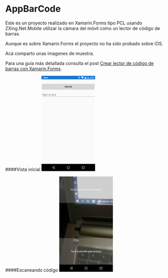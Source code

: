 # AppBarCode
Este es un proyecto realizado en Xamarin.Forms tipo PCL usando ZXing.Net.Mobile utilizar la cámara del móvil como un lector de código de barras. 

Aunque es sobre Xamarin.Forms el proyecto no ha sido probado sobre iOS.

Acá comparto unas imagenes de muestra.



Para una guía más detallada consulta el post [Crear lector de código de barras con Xamarin.Forms](http://helibertoarias.com/es/net/lector-codigo-barras-xamarin-forms/). 

####Vista inicial
![Alt text](/Documentation/images/sample-camara-01.png?raw=true "Vista inicial")

####Escaneando código
![Alt text](/Documentation/images/sample-camara-02.png?raw=true "Escaneando código")
